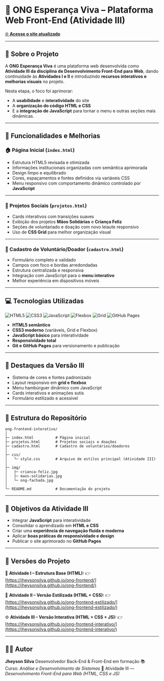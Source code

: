 # 🌟 ONG Esperança Viva – Plataforma Web Front-End (Atividade III)

[🌐 **Acesse o site atualizado**](https://jheysonsilva.github.io/ong-frontend-interativo/)

---

## **📖 Sobre o Projeto**

A **ONG Esperança Viva** é uma plataforma web desenvolvida como **Atividade III da disciplina de Desenvolvimento Front-End para Web**, dando continuidade às **Atividades I e II** e introduzindo **recursos interativos e melhorias visuais** no projeto.

Nesta etapa, o foco foi aprimorar:

* A **usabilidade** e **interatividade** do site
* A **organização do código HTML e CSS**
* E a **integração de JavaScript** para tornar o menu e outras seções mais dinâmicas.

---

## **🚀 Funcionalidades e Melhorias**

### **🏠 Página Inicial (`index.html`)**

* Estrutura HTML5 revisada e otimizada
* Informações institucionais organizadas com semântica aprimorada
* Design limpo e equilibrado
* Cores, espaçamentos e fontes definidos via variáveis CSS
* Menu responsivo com comportamento dinâmico controlado por **JavaScript**

---

### **📂 Projetos Sociais (`projetos.html`)**

* Cards interativos com transições suaves
* Exibição dos projetos **Mãos Solidárias** e **Criança Feliz**
* Seções de voluntariado e doação com novo leiaute responsivo
* Uso de **CSS Grid** para melhor organização visual

---

### **📝 Cadastro de Voluntário/Doador (`cadastro.html`)**

* Formulário completo e validado
* Campos com foco e bordas arredondadas
* Estrutura centralizada e responsiva
* Integração com JavaScript para o **menu interativo**
* Melhor experiência em dispositivos móveis

---

## **💻 Tecnologias Utilizadas**

![HTML5](https://img.shields.io/badge/HTML5-E34F26?style=flat\&logo=html5\&logoColor=white)
![CSS3](https://img.shields.io/badge/CSS3-1572B6?style=flat\&logo=css3\&logoColor=white)
![JavaScript](https://img.shields.io/badge/JavaScript-F7DF1E?style=flat\&logo=javascript\&logoColor=black)
![Flexbox](https://img.shields.io/badge/Flexbox-2965f1?style=flat\&logo=css3\&logoColor=white)
![Grid](https://img.shields.io/badge/CSS%20Grid-ff9800?style=flat\&logo=css3\&logoColor=white)
![GitHub Pages](https://img.shields.io/badge/GitHub%20Pages-181717?style=flat\&logo=github\&logoColor=white)

* **HTML5 semântico**
* **CSS3 moderno** (variáveis, Grid e Flexbox)
* **JavaScript básico** para interatividade
* **Responsividade total**
* **Git e GitHub Pages** para versionamento e publicação

---

## **🎨 Destaques da Versão III**

* Sistema de cores e fontes padronizado
* Layout responsivo em **grid e flexbox**
* Menu hambúrguer dinâmico com JavaScript
* Cards interativos e animações sutis
* Formulário estilizado e acessível

---

## **📂 Estrutura do Repositório**

```
ong-frontend-interativo/
│
├─ index.html          # Página inicial
├─ projetos.html       # Projetos sociais e doações
├─ cadastro.html       # Cadastro de voluntários/doadores
│
├─ css/
│   └─ style.css       # Arquivo de estilos principal (Atividade III)
│
├─ img/
│   ├─ crianca-feliz.jpg
│   ├─ maos-solidarias.jpg
│   └─ ong-fachada.jpg
│
└─ README.md           # Documentação do projeto
```

---

## **🎯 Objetivos da Atividade III**

* Integrar **JavaScript** para interatividade
* Consolidar o aprendizado em **HTML e CSS**
* Criar uma **experiência de navegação fluida e moderna**
* Aplicar **boas práticas de responsividade e design**
* Publicar o site aprimorado no **GitHub Pages**

---

## **🔗 Versões do Projeto**

📗 **Atividade I – Estrutura Base (HTML):**
👉 [https://jheysonsilva.github.io/ong-frontend/](https://jheysonsilva.github.io/ong-frontend/)

🎨 **Atividade II – Versão Estilizada (HTML + CSS):**
👉 [https://jheysonsilva.github.io/ong-frontend-estilizado/](https://jheysonsilva.github.io/ong-frontend-estilizado/)

⚙️ **Atividade III – Versão Interativa (HTML + CSS + JS):**
👉 [https://jheysonsilva.github.io/ong-frontend-interativo/](https://jheysonsilva.github.io/ong-frontend-interativo/)

---

## **👨‍💻 Autor**

**Jheyson Silva**
Desenvolvedor Back-End & Front-End em formação
📚 Curso: *Análise e Desenvolvimento de Sistemas*
🏫 Atividade III — *Desenvolvimento Front-End para Web (HTML, CSS e JS)*

